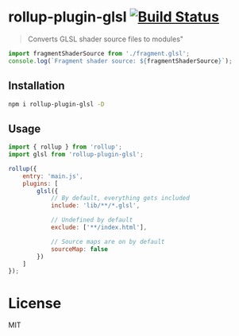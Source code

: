# rollup-plugin-glsl [![Build Status](https://travis-ci.org/vwochnik/rollup-plugin-glsl.svg)](https://travis-ci.org/vwochnik/rollup-plugin-glsl)

> Converts GLSL shader source files to modules"

```js
import fragmentShaderSource from './fragment.glsl';
console.log(`Fragment shader source: ${fragmentShaderSource}`);
```

## Installation

```sh
npm i rollup-plugin-glsl -D
```

## Usage

```js
import { rollup } from 'rollup';
import glsl from 'rollup-plugin-glsl';

rollup({
	entry: 'main.js',
	plugins: [
		glsl({
			// By default, everything gets included
			include: 'lib/**/*.glsl',

			// Undefined by default
			exclude: ['**/index.html'],

			// Source maps are on by default
			sourceMap: false
		})
	]
});
```

# License

MIT
